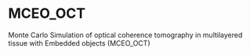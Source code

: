 # MCEO_OCT
Monte Carlo Simulation of optical coherence tomography in multilayered tissue with Embedded objects (MCEO_OCT)
